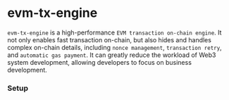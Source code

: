 # evm-tx-engine

`evm-tx-engine` is a high-performance `EVM transaction on-chain engine`. It not only enables fast transaction on-chain, but also hides and handles complex on-chain details, including `nonce management`, `transaction retry`, and `automatic gas payment`. It can greatly reduce the workload of Web3 system development, allowing developers to focus on business development.

### Setup



